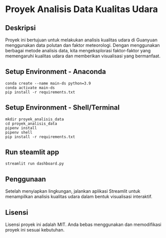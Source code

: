 # Proyek Analisis Data Kualitas Udara

## Deskripsi

Proyek ini bertujuan untuk melakukan analisis kualitas udara di Guanyuan menggunakan data polutan dan faktor meteorologi. Dengan menggunakan berbagai metode analisis data, kita mengeksplorasi faktor-faktor yang memengaruhi kualitas udara dan memberikan visualisasi yang bermanfaat.

## Setup Environment - Anaconda

```
conda create --name main-ds python=3.9
conda activate main-ds
pip install -r requirements.txt
```

## Setup Environment - Shell/Terminal

```
mkdir proyek_analisis_data
cd proyek_analisis_data
pipenv install
pipenv shell
pip install -r requirements.txt
```

## Run steamlit app

```
streamlit run dashboard.py
```

## Penggunaan
Setelah menyiapkan lingkungan, jalankan aplikasi Streamlit untuk menampilkan analisis kualitas udara dalam bentuk visualisasi interaktif.

## Lisensi
Lisensi proyek ini adalah MIT. Anda bebas menggunakan dan memodifikasi proyek ini sesuai kebutuhan.

